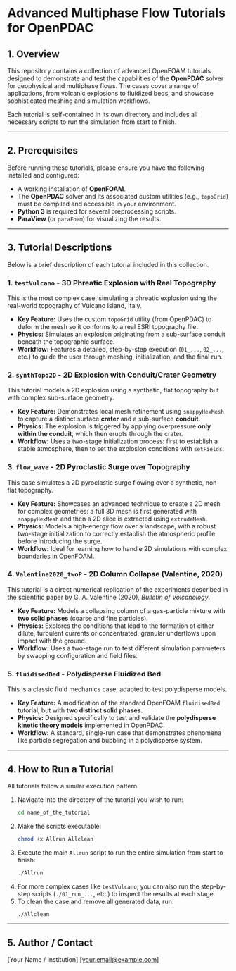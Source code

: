 # Advanced Multiphase Flow Tutorials for OpenPDAC

## 1. Overview

This repository contains a collection of advanced OpenFOAM tutorials designed to demonstrate and test the capabilities of the **OpenPDAC** solver for geophysical and multiphase flows. The cases cover a range of applications, from volcanic explosions to fluidized beds, and showcase sophisticated meshing and simulation workflows.

Each tutorial is self-contained in its own directory and includes all necessary scripts to run the simulation from start to finish.

---

## 2. Prerequisites

Before running these tutorials, please ensure you have the following installed and configured:
-   A working installation of **OpenFOAM**.
-   The **OpenPDAC** solver and its associated custom utilities (e.g., `topoGrid`) must be compiled and accessible in your environment.
-   **Python 3** is required for several preprocessing scripts.
-   **ParaView** (or `paraFoam`) for visualizing the results.

---

## 3. Tutorial Descriptions

Below is a brief description of each tutorial included in this collection.

### 1. `testVulcano` - 3D Phreatic Explosion with Real Topography
This is the most complex case, simulating a phreatic explosion using the real-world topography of Vulcano Island, Italy.
-   **Key Feature:** Uses the custom `topoGrid` utility (from OpenPDAC) to deform the mesh so it conforms to a real ESRI topography file.
-   **Physics:** Simulates an explosion originating from a sub-surface conduit beneath the topographic surface.
-   **Workflow:** Features a detailed, step-by-step execution (`01_...`, `02_...`, etc.) to guide the user through meshing, initialization, and the final run.

### 2. `synthTopo2D` - 2D Explosion with Conduit/Crater Geometry
This tutorial models a 2D explosion using a synthetic, flat topography but with complex sub-surface geometry.
-   **Key Feature:** Demonstrates local mesh refinement using `snappyHexMesh` to capture a distinct surface **crater** and a sub-surface **conduit**.
-   **Physics:** The explosion is triggered by applying overpressure **only within the conduit**, which then erupts through the crater.
-   **Workflow:** Uses a two-stage initialization process: first to establish a stable atmosphere, then to set the explosion conditions with `setFields`.

### 3. `flow_wave` - 2D Pyroclastic Surge over Topography
This case simulates a 2D pyroclastic surge flowing over a synthetic, non-flat topography.
-   **Key Feature:** Showcases an advanced technique to create a 2D mesh for complex geometries: a full 3D mesh is first generated with `snappyHexMesh` and then a 2D slice is extracted using `extrudeMesh`.
-   **Physics:** Models a high-energy flow over a landscape, with a robust two-stage initialization to correctly establish the atmospheric profile before introducing the surge.
-   **Workflow:** Ideal for learning how to handle 2D simulations with complex boundaries in OpenFOAM.

### 4. `Valentine2020_twoP` - 2D Column Collapse (Valentine, 2020)
This tutorial is a direct numerical replication of the experiments described in the scientific paper by G. A. Valentine (2020), *Bulletin of Volcanology*.
-   **Key Feature:** Models a collapsing column of a gas-particle mixture with **two solid phases** (coarse and fine particles).
-   **Physics:** Explores the conditions that lead to the formation of either dilute, turbulent currents or concentrated, granular underflows upon impact with the ground.
-   **Workflow:** Uses a two-stage run to test different simulation parameters by swapping configuration and field files.

### 5. `fluidisedBed` - Polydisperse Fluidized Bed
This is a classic fluid mechanics case, adapted to test polydisperse models.
-   **Key Feature:** A modification of the standard OpenFOAM `fluidisedBed` tutorial, but with **two distinct solid phases**.
-   **Physics:** Designed specifically to test and validate the **polydisperse kinetic theory models** implemented in OpenPDAC.
-   **Workflow:** A standard, single-run case that demonstrates phenomena like particle segregation and bubbling in a polydisperse system.

---

## 4. How to Run a Tutorial

All tutorials follow a similar execution pattern.

1.  Navigate into the directory of the tutorial you wish to run:
    ```bash
    cd name_of_the_tutorial
    ```
2.  Make the scripts executable:
    ```bash
    chmod +x Allrun Allclean
    ```
3.  Execute the main `Allrun` script to run the entire simulation from start to finish:
    ```bash
    ./Allrun
    ```
4.  For more complex cases like `testVulcano`, you can also run the step-by-step scripts (`./01_run_...`, etc.) to inspect the results at each stage.
5.  To clean the case and remove all generated data, run:
    ```bash
    ./Allclean
    ```

---

## 5. Author / Contact

[Your Name / Institution]
[your.email@example.com]
